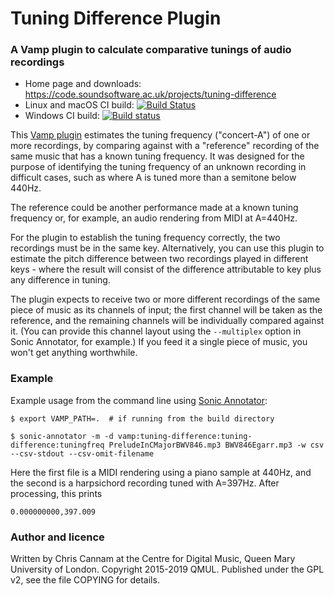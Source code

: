 
Tuning Difference Plugin
========================

### A Vamp plugin to calculate comparative tunings of audio recordings

 * Home page and downloads: https://code.soundsoftware.ac.uk/projects/tuning-difference
 * Linux and macOS CI build: [![Build Status](https://travis-ci.org/cannam/tuning-difference.svg?branch=master)](https://travis-ci.org/cannam/tuning-difference)
 * Windows CI build: [![Build status](https://ci.appveyor.com/api/projects/status/62xidu404phrkw05?svg=true)](https://ci.appveyor.com/project/cannam/tuning-difference)

This [Vamp plugin](http://vamp-plugins.org/) estimates the tuning
frequency ("concert-A") of one or more recordings, by comparing
against with a "reference" recording of the same music that has a
known tuning frequency. It was designed for the purpose of identifying
the tuning frequency of an unknown recording in difficult cases, such
as where A is tuned more than a semitone below 440Hz.

The reference could be another performance made at a known tuning
frequency or, for example, an audio rendering from MIDI at A=440Hz.

For the plugin to establish the tuning frequency correctly, the two
recordings must be in the same key. Alternatively, you can use this
plugin to estimate the pitch difference between two recordings played
in different keys - where the result will consist of the difference
attributable to key plus any difference in tuning.

The plugin expects to receive two or more different recordings of the
same piece of music as its channels of input; the first channel will
be taken as the reference, and the remaining channels will be
individually compared against it. (You can provide this channel layout
using the `--multiplex` option in Sonic Annotator, for example.)  If
you feed it a single piece of music, you won't get anything
worthwhile.

### Example

Example usage from the command line using [Sonic
Annotator](https://vamp-plugins.org/sonic-annotator/):

```
$ export VAMP_PATH=.  # if running from the build directory

$ sonic-annotator -m -d vamp:tuning-difference:tuning-difference:tuningfreq PreludeInCMajorBWV846.mp3 BWV846Egarr.mp3 -w csv --csv-stdout --csv-omit-filename
```

Here the first file is a MIDI rendering using a piano sample at 440Hz,
and the second is a harpsichord recording tuned with A=397Hz. After
processing, this prints

```
0.000000000,397.009
```

### Author and licence

Written by Chris Cannam at the Centre for Digital Music, Queen Mary
University of London. Copyright 2015-2019 QMUL. Published under the
GPL v2, see the file COPYING for details.

